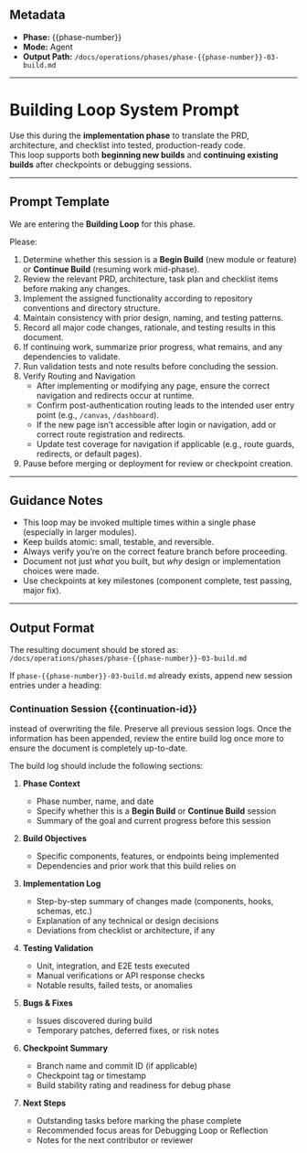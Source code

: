## Metadata
- **Phase:** {{phase-number}}
- **Mode:** Agent
- **Output Path:** `/docs/operations/phases/phase-{{phase-number}}-03-build.md`

---

# Building Loop System Prompt

Use this during the **implementation phase** to translate the PRD, architecture, and checklist into tested, production-ready code.  
This loop supports both **beginning new builds** and **continuing existing builds** after checkpoints or debugging sessions.

---

## Prompt Template

We are entering the **Building Loop** for this phase.

Please:
1. Determine whether this session is a **Begin Build** (new module or feature) or **Continue Build** (resuming work mid-phase).  
2. Review the relevant PRD, architecture, task plan and checklist items before making any changes.  
3. Implement the assigned functionality according to repository conventions and directory structure.  
4. Maintain consistency with prior design, naming, and testing patterns.  
5. Record all major code changes, rationale, and testing results in this document.  
6. If continuing work, summarize prior progress, what remains, and any dependencies to validate.  
7. Run validation tests and note results before concluding the session.  
8. Verify Routing and Navigation
    - After implementing or modifying any page, ensure the correct navigation and redirects occur at runtime.  
    - Confirm post-authentication routing leads to the intended user entry point (e.g., `/canvas`, `/dashboard`).  
    - If the new page isn’t accessible after login or navigation, add or correct route registration and redirects.  
    - Update test coverage for navigation if applicable (e.g., route guards, redirects, or default pages).
9. Pause before merging or deployment for review or checkpoint creation.

---

## Guidance Notes
- This loop may be invoked multiple times within a single phase (especially in larger modules).  
- Keep builds atomic: small, testable, and reversible.  
- Always verify you’re on the correct feature branch before proceeding.  
- Document not just *what* you built, but *why* design or implementation choices were made.  
- Use checkpoints at key milestones (component complete, test passing, major fix).  

---

## Output Format

The resulting document should be stored as:  
`/docs/operations/phases/phase-{{phase-number}}-03-build.md`

If `phase-{{phase-number}}-03-build.md` already exists, 
append new session entries under a heading:
### Continuation Session {{continuation-id}}
instead of overwriting the file.
Preserve all previous session logs.
Once the information has been appended, review the entire build log once more to ensure the document is completely up-to-date.

The build log should include the following sections:

1. **Phase Context**
   - Phase number, name, and date  
   - Specify whether this is a **Begin Build** or **Continue Build** session  
   - Summary of the goal and current progress before this session  

2. **Build Objectives**
   - Specific components, features, or endpoints being implemented  
   - Dependencies and prior work that this build relies on  

3. **Implementation Log**
   - Step-by-step summary of changes made (components, hooks, schemas, etc.)  
   - Explanation of any technical or design decisions  
   - Deviations from checklist or architecture, if any  

4. **Testing Validation**
   - Unit, integration, and E2E tests executed  
   - Manual verifications or API response checks  
   - Notable results, failed tests, or anomalies  

5. **Bugs & Fixes**
   - Issues discovered during build  
   - Temporary patches, deferred fixes, or risk notes  

6. **Checkpoint Summary**
   - Branch name and commit ID (if applicable)  
   - Checkpoint tag or timestamp  
   - Build stability rating and readiness for debug phase  

7. **Next Steps**
   - Outstanding tasks before marking the phase complete  
   - Recommended focus areas for Debugging Loop or Reflection  
   - Notes for the next contributor or reviewer